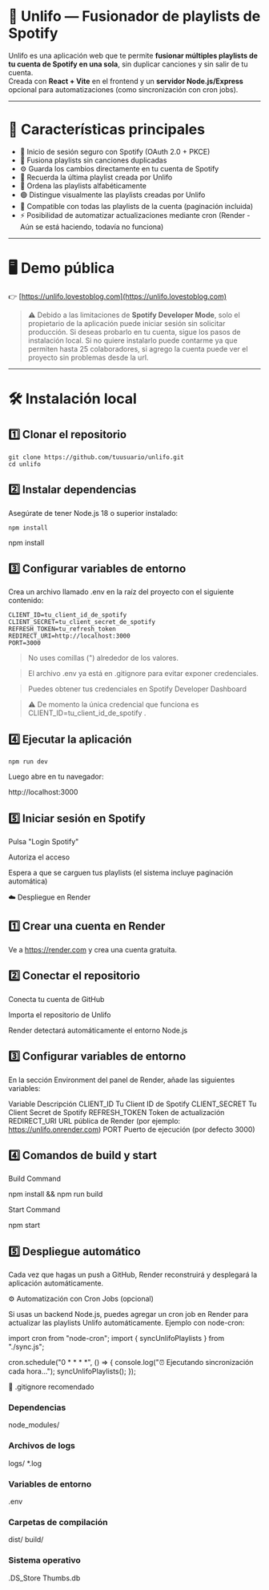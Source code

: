 # 🎵 Unlifo — Fusionador de playlists de Spotify

Unlifo es una aplicación web que te permite **fusionar múltiples playlists de tu cuenta de Spotify en una sola**, sin duplicar canciones y sin salir de tu cuenta.  
Creada con **React + Vite** en el frontend y un **servidor Node.js/Express** opcional para automatizaciones (como sincronización con cron jobs).

---

# 🚀 Características principales

- 🔐 Inicio de sesión seguro con Spotify (OAuth 2.0 + PKCE)
- 🧩 Fusiona playlists sin canciones duplicadas
- ⚙️ Guarda los cambios directamente en tu cuenta de Spotify
- 💾 Recuerda la última playlist creada por Unlifo
- 🧭 Ordena las playlists alfabéticamente
- 🟢 Distingue visualmente las playlists creadas por Unlifo
- 🔁 Compatible con todas las playlists de la cuenta (paginación incluida)
- ⚡ Posibilidad de automatizar actualizaciones mediante cron (Render - Aún se está haciendo, todavía no funciona)

---

# 🖥️ Demo pública

👉 [https://unlifo.lovestoblog.com](https://unlifo.lovestoblog.com)

> ⚠️ Debido a las limitaciones de **Spotify Developer Mode**, solo el propietario de la aplicación puede iniciar sesión sin solicitar producción.
> Si deseas probarlo en tu cuenta, sigue los pasos de instalación local.
> Si no quiere instalarlo puede contarme ya que permiten hasta 25 colaboradores, si agrego la cuenta puede ver el proyecto sin problemas desde la url.

---

# 🛠️ Instalación local
## 1️⃣ Clonar el repositorio
```shell
git clone https://github.com/tuusuario/unlifo.git
cd unlifo
```

## 2️⃣ Instalar dependencias

Asegúrate de tener Node.js 18 o superior instalado:

```shell
npm install
```
npm install

## 3️⃣ Configurar variables de entorno

Crea un archivo llamado .env en la raíz del proyecto con el siguiente contenido:

```shell
CLIENT_ID=tu_client_id_de_spotify
CLIENT_SECRET=tu_client_secret_de_spotify
REFRESH_TOKEN=tu_refresh_token
REDIRECT_URI=http://localhost:3000
PORT=3000
```

> No uses comillas (") alrededor de los valores.

> El archivo .env ya está en .gitignore para evitar exponer credenciales.

> Puedes obtener tus credenciales en Spotify Developer Dashboard

> ⚠️ De momento la única credencial que funciona es CLIENT_ID=tu_client_id_de_spotify
.

## 4️⃣ Ejecutar la aplicación

```shell
npm run dev
```

Luego abre en tu navegador:

http://localhost:3000

## 5️⃣ Iniciar sesión en Spotify

Pulsa "Login Spotify"

Autoriza el acceso

Espera a que se carguen tus playlists (el sistema incluye paginación automática)

☁️ Despliegue en Render
## 1️⃣ Crear una cuenta en Render

Ve a https://render.com
 y crea una cuenta gratuita.

## 2️⃣ Conectar el repositorio

Conecta tu cuenta de GitHub

Importa el repositorio de Unlifo

Render detectará automáticamente el entorno Node.js

## 3️⃣ Configurar variables de entorno

En la sección Environment del panel de Render, añade las siguientes variables:

Variable	Descripción
CLIENT_ID	Tu Client ID de Spotify
CLIENT_SECRET	Tu Client Secret de Spotify
REFRESH_TOKEN	Token de actualización
REDIRECT_URI	URL pública de Render (por ejemplo: https://unlifo.onrender.com)
PORT	Puerto de ejecución (por defecto 3000)
## 4️⃣ Comandos de build y start

Build Command

npm install && npm run build


Start Command

npm start

## 5️⃣ Despliegue automático

Cada vez que hagas un push a GitHub, Render reconstruirá y desplegará la aplicación automáticamente.

⚙️ Automatización con Cron Jobs (opcional)

Si usas un backend Node.js, puedes agregar un cron job en Render para actualizar las playlists Unlifo automáticamente.
Ejemplo con node-cron:

import cron from "node-cron";
import { syncUnlifoPlaylists } from "./sync.js";

cron.schedule("0 * * * *", () => {
  console.log("⏰ Ejecutando sincronización cada hora...");
  syncUnlifoPlaylists();
});

📜 .gitignore recomendado
### Dependencias
node_modules/

### Archivos de logs
logs/
*.log

### Variables de entorno
.env

### Carpetas de compilación
dist/
build/

### Sistema operativo
.DS_Store
Thumbs.db
